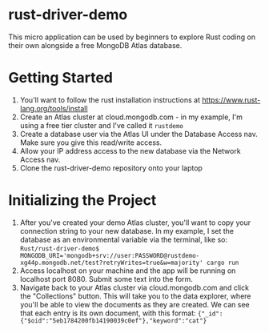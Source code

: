 # rust-driver-demo
This micro application can be used by beginners to explore Rust coding on their own alongside a free MongoDB Atlas database.

# Getting Started
1. You'll want to follow the rust installation instructions at https://www.rust-lang.org/tools/install
2. Create an Atlas cluster at cloud.mongodb.com - in my example, I'm using a free tier cluster and I've called it `rustdemo`
3. Create a database user via the Atlas UI under the  Database Access nav. Make sure you give this read/write access.
4. Allow your IP address access to the new database via the Network Access nav.
5. Clone the rust-driver-demo repository onto your laptop


# Initializing the Project
1. After you've created your demo Atlas cluster, you'll want to copy your connection string to your new database. In my example, I set the database as an environmental variable via the terminal, like so:
`Rust/rust-driver-demo$ MONGODB_URI='mongodb+srv://user:PASSWORD@rustdemo-xg44p.mongodb.net/test?retryWrites=true&w=majority' cargo run`
2. Access localhost on your machine and the app will be running on localhost port 8080. Submit some text into the form. 
3. Navigate back to your Atlas cluster via cloud.mongodb.com and click the "Collections" button. This will take you to the data explorer, where you'll be able to view the documents as they are created. We can see that each entry is its own document, with this format:
`{"_id":{"$oid":"5eb1784200fb14190039c0ef"},"keyword":"cat"}`






